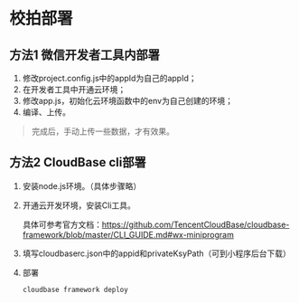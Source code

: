 # 校拍部署




## 方法1 微信开发者工具内部署

1. 修改project.config.js中的appId为自己的appId；
2. 在开发者工具中开通云环境；
3. 修改app.js，初始化云环境函数中的env为自己创建的环境；
4. 编译、上传。

> 完成后，手动上传一些数据，才有效果。


## 方法2 CloudBase cli部署

1. 安装node.js环境。（具体步骤略）

2. 开通云开发环境，安装Cli工具。

   具体可参考官方文档：https://github.com/TencentCloudBase/cloudbase-framework/blob/master/CLI_GUIDE.md#wx-miniprogram

3. 填写cloudbaserc.json中的appid和privateKsyPath（可到小程序后台下载）

4. 部署

   ```
   cloudbase framework deploy
   ```

   

